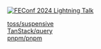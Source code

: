 [![FEConf 2024 Lightning Talk](https://img.shields.io/badge/FEConf%202024%20Lightning%20Talk-%EC%98%A4%ED%94%88%EC%86%8C%EC%8A%A4%20%EA%B8%B0%EC%97%AC%2C%20%EC%96%B4%EB%A0%B5%EC%A7%80%20%EC%95%8A%EC%95%84%EC%9A%94!-8A2BE2?style=social&labelColor=8A2BE2)](https://drive.google.com/file/d/1qcXOaFodRQBR9pa_nBcdIeKVdEZACQNx/view)

[toss/suspensive](https://github.com/toss/suspensive/issues?q=involves%3Agwansikk)  
[TanStack/query](https://github.com/TanStack/query/issues?q=involves%3Agwansikk)  
[pnpm/pnpm](https://github.com/pnpm/pnpm/issues?q=involves%3Agwansikk)
